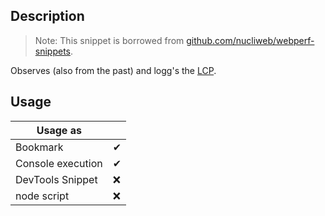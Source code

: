 ## Description

> Note: 
> This snippet is borrowed from [github.com/nucliweb/webperf-snippets](https://github.com/csswizardry/ct).

Observes (also from the past) and logg's the [LCP](web.dev/lcp).

## Usage


| Usage as |   |
| --- | --- |
| Bookmark |  ✔ | 
| Console execution | ✔ | 
| DevTools Snippet | ❌ | 
| node script | ❌ | 
